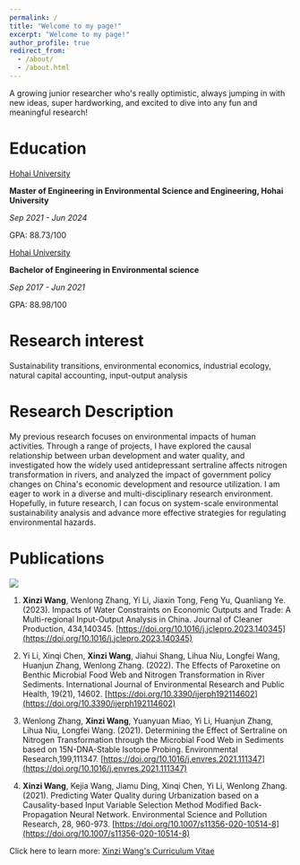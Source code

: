 ```yaml
---
permalink: /
title: "Welcome to my page!"
excerpt: "Welcome to my page!"
author_profile: true
redirect_from: 
  - /about/
  - /about.html
---
```


A growing junior researcher who's really optimistic, always jumping in with new ideas, super hardworking, and excited to dive into any fun and meaningful research!


Education 
======
[Hohai University](https://en.hhu.edu.cn/main.psp)

**Master of Engineering in Environmental Science and Engineering, Hohai University**

_Sep 2021 - Jun 2024_

GPA: 88.73/100

[Hohai University](https://en.hhu.edu.cn/main.psp)

**Bachelor of Engineering in Environmental science**

_Sep 2017 - Jun 2021_

GPA: 88.98/100

Research interest 
======
Sustainability transitions, environmental economics, industrial ecology, natural capital accounting, input-output analysis

Research Description
======
My previous research focuses on environmental impacts of human activities. Through a range of projects, I have explored the causal relationship between urban development and water quality, and investigated how the widely used antidepressant sertraline affects nitrogen transformation in rivers, and analyzed the impact of government policy changes on China's economic development and resource utilization. I am eager to work in a diverse and multi-disciplinary research environment. Hopefully, in future research, I can focus on system-scale environmental sustainability analysis and advance more effective strategies for regulating environmental hazards. 

Publications 
======

![](https://github.com/wxz029/xinzi.github.io/blob/master/images/AB1.png)
1. **Xinzi Wang**, Wenlong Zhang, Yi Li, Jiaxin Tong, Feng Yu, Quanliang Ye. (2023). Impacts of Water Constraints on Economic Outputs and Trade: A Multi-regional Input-Output Analysis in China. Journal of Cleaner Production, 434,140345. [https://doi.org/10.1016/j.jclepro.2023.140345](https://doi.org/10.1016/j.jclepro.2023.140345)

2. Yi Li, Xinqi Chen, **Xinzi Wang**, Jiahui Shang, Lihua Niu, Longfei Wang, Huanjun Zhang, Wenlong Zhang. (2022). The Effects of Paroxetine on Benthic Microbial Food Web and Nitrogen Transformation in River Sediments. International Journal of Environmental Research and Public Health, 19(21), 14602. [https://doi.org/10.3390/ijerph192114602](https://doi.org/10.3390/ijerph192114602)

3. Wenlong Zhang, **Xinzi Wang**, Yuanyuan Miao, Yi Li, Huanjun Zhang, Lihua Niu, Longfei Wang. (2021). Determining the Effect of Sertraline on Nitrogen Transformation through the Microbial Food Web in Sediments based on 15N-DNA-Stable Isotope Probing. Environmental Research,199,111347. [https://doi.org/10.1016/j.envres.2021.111347](https://doi.org/10.1016/j.envres.2021.111347)

4. **Xinzi Wang**, Kejia Wang, Jiamu Ding, Xinqi Chen, Yi Li, Wenlong Zhang. (2021). Predicting Water Quality during Urbanization based on a Causality-based Input Variable Selection Method Modified Back-Propagation Neural Network. Environmental Science and Pollution Research, 28, 960-973. [https://doi.org/10.1007/s11356-020-10514-8](https://doi.org/10.1007/s11356-020-10514-8)

Click here to learn more: [Xinzi Wang's Curriculum Vitae](https://wxz029.github.io/xinzi.github.io/assets/CV.pdf)

